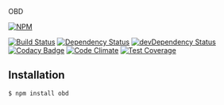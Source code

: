 OBD

[![NPM](https://nodei.co/npm/obd.png?downloads=true&downloadRank=true&stars=true)](https://nodei.co/npm/obd/)

[![Build Status](https://travis-ci.org/manikandants/node-obd.svg?branch=master)](https://travis-ci.org/manikandants/node-obd)
[![Dependency Status](https://david-dm.org/manikandants/node-obd.svg)](https://david-dm.org/manikandants/node-obd)
[![devDependency Status](https://david-dm.org/manikandants/node-obd/dev-status.svg)](https://david-dm.org/manikandants/node-obd#info=devDependencies)
[![Codacy Badge](https://www.codacy.com/project/badge/cfdb4e4024834f9ba88b4c1cb28ee631)](https://www.codacy.com/app/manikandan-citeee/node-obd)
[![Code Climate](https://codeclimate.com/github/manikandants/node-obd/badges/gpa.svg)](https://codeclimate.com/github/manikandants/node-obd)
[![Test Coverage](https://codeclimate.com/github/manikandants/node-obd/badges/coverage.svg)](https://codeclimate.com/github/manikandants/node-obd/coverage)

## Installation

```bash
$ npm install obd
```